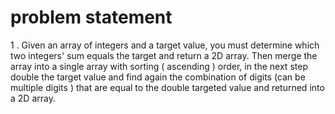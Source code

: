# problem statement
1 . Given an array of integers and a target value, you must determine which two integers' sum
equals the target and return a 2D array. Then merge the array into a single array with sorting (
ascending ) order, in the next step double the target value and find again the combination of
digits (can be multiple digits ) that are equal to the double targeted value and returned into a 2D
array.

